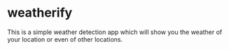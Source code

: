 # weatherify
This is a simple weather detection app which will show you the weather of your location or even of other locations.
